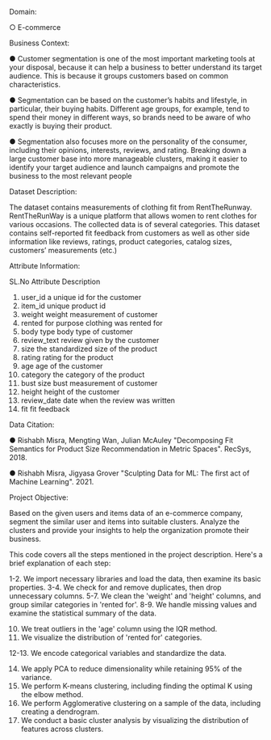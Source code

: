 Domain:

○ E-commerce

Business Context:

● Customer segmentation is one of the most important marketing tools at your disposal, because it can help a business to better understand its target audience. This is because it groups customers based on common characteristics.

● Segmentation can be based on the customer’s habits and lifestyle, in particular, their buying habits. Different age groups, for example, tend to spend their money in different ways, so brands need to be aware of who exactly is buying their product.

● Segmentation also focuses more on the personality of the consumer, including their opinions, interests, reviews, and rating. Breaking down a large customer base into more manageable clusters, making it easier to identify your target audience and launch campaigns and promote the business to the most relevant people

Dataset Description:

The dataset contains measurements of clothing fit from RentTheRunway. RentTheRunWay is a unique platform that allows women to rent clothes for various occasions. The collected data is of several categories. This dataset contains self-reported fit feedback from customers as well as other side information like reviews, ratings, product categories, catalog sizes, customers’ measurements (etc.)

Attribute Information:

SL.No Attribute Description

1. user_id a unique id for the customer
2. item_id unique product id
3. weight weight measurement of customer
4. rented for purpose clothing was rented for
5. body type body type of customer
6. review_text review given by the customer
7. size the standardized size of the product
8. rating rating for the product
9. age age of the customer
10. category the category of the product
11. bust size bust measurement of customer
12. height height of the customer
13. review_date date when the review was written
14. fit fit feedback

Data Citation:

● Rishabh Misra, Mengting Wan, Julian McAuley "Decomposing Fit Semantics for Product Size Recommendation in Metric Spaces". RecSys, 2018.

● Rishabh Misra, Jigyasa Grover "Sculpting Data for ML: The first act of Machine Learning". 2021.

Project Objective:

Based on the given users and items data of an e-commerce company, segment the similar user and items into suitable clusters. Analyze the clusters and provide your insights to help the organization promote their business.


This code covers all the steps mentioned in the project description. Here's a brief explanation of each step:

1-2. We import necessary libraries and load the data, then examine its basic properties.
3-4. We check for and remove duplicates, then drop unnecessary columns.
5-7. We clean the 'weight' and 'height' columns, and group similar categories in 'rented for'.
8-9. We handle missing values and examine the statistical summary of the data.

10. We treat outliers in the 'age' column using the IQR method.
11. We visualize the distribution of 'rented for' categories.

12-13. We encode categorical variables and standardize the data.

14. We apply PCA to reduce dimensionality while retaining 95% of the variance.
15. We perform K-means clustering, including finding the optimal K using the elbow method.
16. We perform Agglomerative clustering on a sample of the data, including creating a dendrogram.
17. We conduct a basic cluster analysis by visualizing the distribution of features across clusters.
